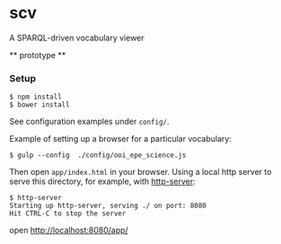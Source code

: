 scv
===

A SPARQL-driven vocabulary viewer

** prototype **


### Setup 

```shell
$ npm install 
$ bower install 
```

See configuration examples under `config/`.

Example of setting up a browser for a particular vocabulary:

```shell
$ gulp --config  ./config/ooi_epe_science.js
```

Then open `app/index.html` in your browser. Using a local http server to serve 
this directory, for example, with [http-server](https://github.com/nodeapps/http-server):

```shell
$ http-server
Starting up http-server, serving ./ on port: 8080
Hit CTRL-C to stop the server
```

open [http://localhost:8080/app/](http://localhost:8080/app/)
